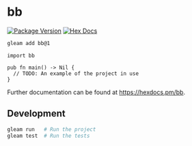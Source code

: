 # bb

[![Package Version](https://img.shields.io/hexpm/v/bb)](https://hex.pm/packages/bb)
[![Hex Docs](https://img.shields.io/badge/hex-docs-ffaff3)](https://hexdocs.pm/bb/)

```sh
gleam add bb@1
```
```gleam
import bb

pub fn main() -> Nil {
  // TODO: An example of the project in use
}
```

Further documentation can be found at <https://hexdocs.pm/bb>.

## Development

```sh
gleam run   # Run the project
gleam test  # Run the tests
```

